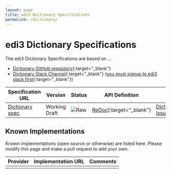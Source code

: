 ```yaml
---
layout: page
title: edi3 Dictionary Specifications
permalink: /dictionary/
---
```


# edi3 Dictionary Specifications

The edi3 Dictionary Specifications are based on ...

* [Dictionary GitHub repository](https://github.com/edi3/edi3-dictionary){:target="_blank"}
* [Dictionary Slack Channel](https://edi3.slack.com/messages/spec-dictionary/){:target="_blank"} ([you must signup to edi3 slack first](https://chat.edi3.org/){:target="_blank"})

| Specification URL | Version | Status | API Definition | Issues List |
| ----------------- | ------  | ------ | -------------- | ----------- |
| [Dictionary spec](http://edi3.org/specs/edi3-dictionary/master/) | Working Draft | ![Raw](http://rfc.unprotocols.org/spec:2/COSS/raw.svg) | [ReDoc](http://edi3.org/specs/edi3-dictionary/master/redoc-static.html){:target="_blank"} |  [Dictionary Issues](https://github.com/edi3/edi3-dictionary/issues){:target="_blank"}  |

## Known Implementations

Known implementations (open source or otherwise) are listed here.  Please modify this page and make a pull request to add your own.

|Provider|Implementation URL|Comments|
|--------|------------------|--------|
|  |  |  |

